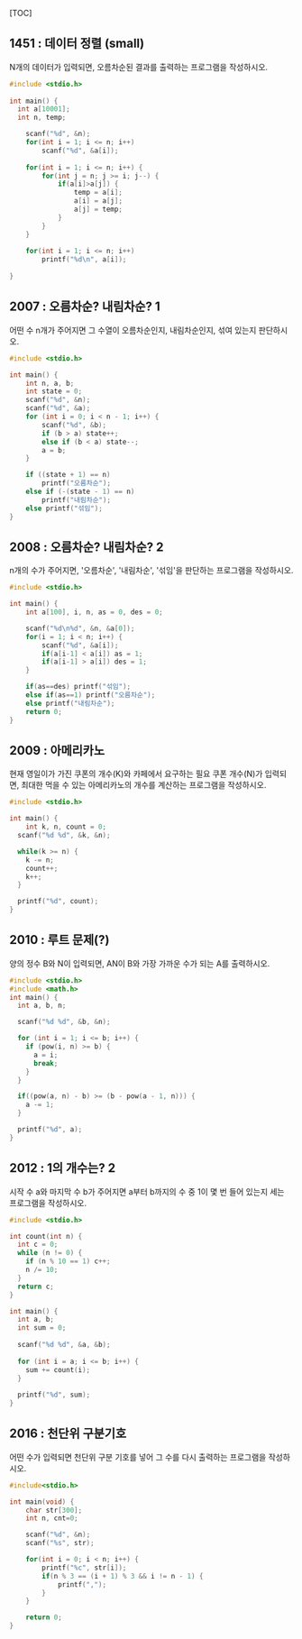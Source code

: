 [TOC]

## 1451 : 데이터 정렬 (small) 

N개의 데이터가 입력되면, 오름차순된 결과를 출력하는 프로그램을 작성하시오.

``` c
#include <stdio.h>
  
int main() {
  int a[10001];
  int n, temp; 

    scanf("%d", &n);
    for(int i = 1; i <= n; i++) 
        scanf("%d", &a[i]);
     
    for(int i = 1; i <= n; i++) {
        for(int j = n; j >= i; j--) {
            if(a[i]>a[j]) {
                temp = a[i];
                a[i] = a[j];
                a[j] = temp;
            }
        }
    }
     
    for(int i = 1; i <= n; i++) 
        printf("%d\n", a[i]);
     
}
```

## 2007 : 오름차순? 내림차순? 1

어떤 수 n개가 주어지면 그 수열이 오름차순인지, 내림차순인지, 섞여 있는지 판단하시오.

``` c
#include <stdio.h> 

int main() { 
	int n, a, b; 
	int state = 0; 
	scanf("%d", &n); 
	scanf("%d", &a); 
	for (int i = 0; i < n - 1; i++) { 
		scanf("%d", &b); 
		if (b > a) state++;
		else if (b < a) state--;
		a = b; 
	} 

	if ((state + 1) == n) 
		printf("오름차순"); 
	else if (-(state - 1) == n) 
		printf("내림차순");
	else printf("섞임");
}
```

## 2008 : 오름차순? 내림차순? 2 

n개의 수가 주어지면, '오름차순', '내림차순', '섞임'을 판단하는 프로그램을 작성하시오.

``` c
#include <stdio.h>  

int main() {
	int a[100], i, n, as = 0, des = 0;

	scanf("%d\n%d", &n, &a[0]);
	for(i = 1; i < n; i++) {
		scanf("%d", &a[i]);
		if(a[i-1] < a[i]) as = 1;
		if(a[i-1] > a[i]) des = 1;
	}

	if(as==des) printf("섞임");
	else if(as==1) printf("오름차순");
	else printf("내림차순");
	return 0;
}
```

## 2009 : 아메리카노

현재 영일이가 가진 쿠폰의 개수(K)와 카페에서 요구하는 필요 쿠폰 개수(N)가 입력되면, 최대한 먹을 수 있는 아메리카노의 개수를 계산하는 프로그램을 작성하시오.

``` c
#include <stdio.h>  

int main() {
	int k, n, count = 0;
  scanf("%d %d", &k, &n);

  while(k >= n) {
    k -= n;
    count++;
    k++;
  }

  printf("%d", count);
}
```

## 2010 : 루트 문제(?)

양의 정수 B와 N이 입력되면, AN이 B와 가장 가까운 수가 되는 A를 출력하시오.

``` c
#include <stdio.h> 
#include <math.h> 
int main() { 
  int a, b, n; 

  scanf("%d %d", &b, &n); 

  for (int i = 1; i <= b; i++) { 
    if (pow(i, n) >= b) { 
      a = i;
      break; 
    } 
  }

  if((pow(a, n) - b) >= (b - pow(a - 1, n))) {
    a -= 1;
  }

  printf("%d", a);
}
```

## 2012 : 1의 개수는? 2

시작 수 a와 마지막 수 b가 주어지면 a부터 b까지의 수 중 1이 몇 번 들어 있는지 세는 프로그램을 작성하시오.

``` c
#include <stdio.h> 

int count(int n) { 
  int c = 0; 
  while (n != 0) { 
    if (n % 10 == 1) c++; 
    n /= 10; 
  } 
  return c;
}

int main() { 
  int a, b; 
  int sum = 0; 
  
  scanf("%d %d", &a, &b); 
  
  for (int i = a; i <= b; i++) { 
    sum += count(i); 
  } 
  
  printf("%d", sum);
}

```

## 2016 : 천단위 구분기호

어떤 수가 입력되면 천단위 구분 기호를 넣어 그 수를 다시 출력하는 프로그램을 작성하시오.

``` c
#include<stdio.h>

int main(void) {
	char str[300];
	int n, cnt=0;

	scanf("%d", &n);
	scanf("%s", str);

	for(int i = 0; i < n; i++) {
		printf("%c", str[i]);
		if(n % 3 == (i + 1) % 3 && i != n - 1) {
			printf(",");
		}
	}

	return 0;
}
```
